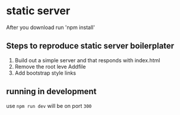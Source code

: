 # static server

After you download run 'npm install'

## Steps to reproduce static server boilerplater

1. Build out a simple server and that responds with index.html
2. Remove the root leve Addfile
3. Add bootstrap style links

## running in development

use `npm run dev`
will be on port `300`